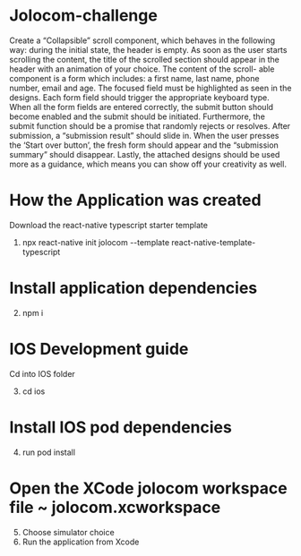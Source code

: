 # Jolocom-challenge

Create a “Collapsible” scroll component, which behaves in the following way: during the initial state, the header is empty. As soon as the user starts scrolling the content, the title of the scrolled section should appear in the header with an animation of your choice. The content of the scroll- able component is a form which includes: a first name, last name, phone number, email and age. The focused field must be highlighted as seen in the designs. Each form field should trigger the appropriate keyboard type. When all the form fields are entered correctly, the submit button should become enabled and the submit should be initiated. Furthermore, the submit function should be a promise that randomly rejects or resolves. After submission, a “submission result” should slide in. When the user presses the ‘Start over button’, the fresh form should appear and the “submission summary” should disappear. Lastly, the attached designs should be used more as a guidance, which means you can show off your creativity as well.


# How the Application was created
Download the react-native typescript starter template

1. npx react-native init jolocom --template react-native-template-typescript


# Install application dependencies
2. npm i


# IOS Development guide
Cd into IOS folder

3. cd ios

# Install IOS pod dependencies
4. run pod install


# Open the XCode jolocom workspace file ~ jolocom.xcworkspace
5. Choose simulator choice
6. Run the application from Xcode